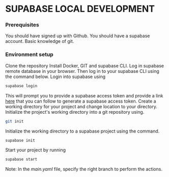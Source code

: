 # SUPABASE LOCAL DEVELOPMENT
### Prerequisites
You should have signed up with Github.
You should have a supabase account.
Basic knowledge of git.

### Environment setup
Clone the repository
Install Docker, GIT and supabase CLI.
Log in supabase remote database in your browser. Then log in to your supabase CLI using the command below. 
Login into supabase using
```bash
supabase login
```
This will prompt you to provide a supabase access token and provide a link [here](https://app.supabase.com/account/tokens) that you can follow to generate a supabase access token. 
Create a working directory for your project and change location to your directory.
Initialize the project's working directory into a git repository using.
```bash
git init
```
Initialize the working directory to a supabase project using the command.
```js
supabase init
```
Start your project by running 
```bash
supabase start
```
Note: In the *main.yaml* file, specify the right branch to perform the actions.